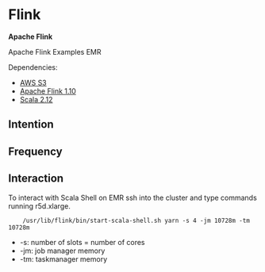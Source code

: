 # Flink

**Apache Flink**

Apache Flink Examples EMR

Dependencies:
* [AWS S3](https://aws.amazon.com/s3/)
* [Apache Flink 1.10](https://ci.apache.org/projects/flink/flink-docs-stable/)
* [Scala 2.12](https://www.scala-lang.org/download/2.12.10.html)

Intention
-

Frequency
-  
 

Interaction
-

To interact with Scala Shell on EMR ssh into the cluster and type commands running r5d.xlarge.
    
        /usr/lib/flink/bin/start-scala-shell.sh yarn -s 4 -jm 10728m -tm 10728m
        
 * -s: number of slots = number of cores
 * -jm: job manager memory
 * -tm: taskmanager memory

        